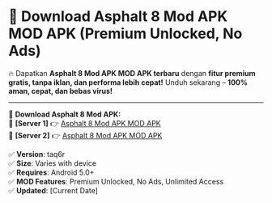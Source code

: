 # 🚀 Download Asphalt 8 Mod APK MOD APK (Premium Unlocked, No Ads)  

🔥 Dapatkan **Asphalt 8 Mod APK MOD APK terbaru** dengan **fitur premium gratis, tanpa iklan, dan performa lebih cepat!** Unduh sekarang – **100% aman, cepat, dan bebas virus!**  

---


🔽 **Download Asphalt 8 Mod APK:**  
🔹 **[Server 1]** 👉 [Asphalt 8 Mod APK MOD APK](https://apkcomod.com?title=Asphalt_8_Mod_APK)  
🔹 **[Server 2]** 👉 [Asphalt 8 Mod APK MOD APK](https://apkcomod.com?title=Asphalt_8_Mod_APK)  


✅ **Version**: taq6r  
✅ **Size**: Varies with device  
✅ **Requires**: Android 5.0+  
✅ **MOD Features**: Premium Unlocked, No Ads, Unlimited Access  
✅ **Updated**: [Current Date]  